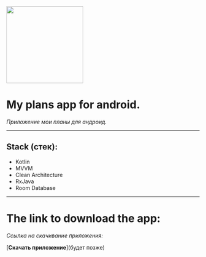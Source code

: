 <img src="https://github.com/user-attachments/assets/e0b6681d-fe4d-4f50-8949-a89c38adba65" width="200" />

# **My plans app for android.**  
*Приложение мои планы для андроид.*

---

## **Stack (стек):**
- Kotlin  
- MVVM  
- Clean Architecture
- RxJava
- Room Database

---

# **The link to download the app:**
*Cсылка на скачивание приложения:*


[**Скачать приложение**](будет позже)
